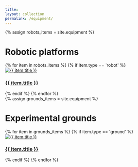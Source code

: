 ```yaml
---
title: 
layout: collection
permalink: /equipment/
---
```


<link rel="stylesheet" href="/assets/css/equipment.css">
{% assign robots_items = site.equipment %}
<h1>Robotic platforms</h1>
  {% for item in robots_items %}
  {% if item.type == 'robot' %}
   <div class="wide-image">
      <a href="{{ item.url }}">
          <img src="{{ item.header.teaser }}" alt="{{ item.title }}">
          <div class="overlay-text">
            <h3>{{ item.title }}</h3>
          </div>
      </a>
    </div>
  {% endif %}
  {% endfor %}

<br>
{% assign grounds_items = site.equipment %}
<h1>Experimental grounds</h1>
  {% for item in grounds_items %}
  {% if item.type == 'ground' %}
   <div class="wide-image">
      <a href="{{ item.url }}">
          <img src="{{ item.header.teaser }}" alt="{{ item.title }}">
          <div class="overlay-text">
            <h3>{{ item.title }}</h3>
          </div>
      </a>
    </div>
  {% endif %}
  {% endfor %}

